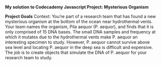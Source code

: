 **My solution to Codecademy Javascript Project: Mysterious Organism**

**Project Goals**
Context: You’re part of a research team that has found a new mysterious organism at the bottom of the ocean near hydrothermal vents. 
Your team names the organism, Pila aequor (P. aequor), and finds that it is only comprised of 15 DNA bases. 
The small DNA samples and frequency at which it mutates due to the hydrothermal vents make P. aequor an interesting specimen to study. 
However, P. aequor cannot survive above sea level and locating P. aequor in the deep sea is difficult and expensive. 
The job is to create objects that simulate the DNA of P. aequor for your research team to study.
